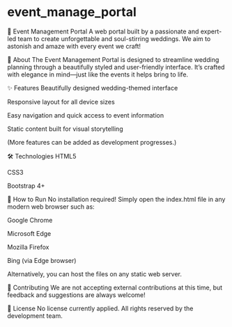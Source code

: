 # event_manage_portal
🎉 Event Management Portal
A web portal built by a passionate and expert-led team to create unforgettable and soul-stirring weddings. We aim to astonish and amaze with every event we craft!

📖 About
The Event Management Portal is designed to streamline wedding planning through a beautifully styled and user-friendly interface. It’s crafted with elegance in mind—just like the events it helps bring to life.

✨ Features
Beautifully designed wedding-themed interface

Responsive layout for all device sizes

Easy navigation and quick access to event information

Static content built for visual storytelling

(More features can be added as development progresses.)

🛠 Technologies
HTML5

CSS3

Bootstrap 4+

🚀 How to Run
No installation required! Simply open the index.html file in any modern web browser such as:

Google Chrome

Microsoft Edge

Mozilla Firefox

Bing (via Edge browser)

Alternatively, you can host the files on any static web server.

🤝 Contributing
We are not accepting external contributions at this time, but feedback and suggestions are always welcome!

📄 License
No license currently applied. All rights reserved by the development team.

